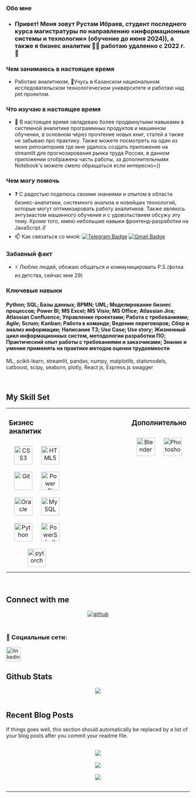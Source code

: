 

### Обо мне  
- ### Привет! Меня зовут Рустам Ибраев, студент последнего курса магистратуры по направлению «информационные системы и технологии» (обучение до июня 2024)), а также я бизнес аналитик 👨‍💻 работаю удаленно с 2022 г. 🚀  
  



### Чем занимаюсь в настоящее время  
- Работаю аналитиком, 🔭Учусь в Казанском национальном исследовательском технологическом университете и работаю над pet проектом.  
  



### Что изучаю в настоящее время  
- 🌱 В настоящее время овладеваю более продвинутыми навыками в системной аналитике программных продуктов и машинном обучении, в основном через прочтение новых книг, статей а также не забываю про практику. Также можете посмотреть на один из моих репозиториев где мне удалось создать приложение на streamlit для прогнозирования рынка труда России, в данном приложении отображена часть работы, за дополнительными Notebook's можете смело обращаться если интересно=)) 
  



### Чем могу помочь  
- ❓ С радостью поделюсь своими знаниями и опытом в области бизнес-аналитики, системного анализа и новейших технологий, которые могут оптимизировать работу аналитиков. Также являюсь энтузиастом машинного обучения и с удовольствием обсужу эту тему. Кроме того, имею  небольшие навыки фронтенд-разработки на JavaScript.✌️  
- :mailbox: Как связаться со мной: [![Telegram Badge](https://img.shields.io/badge/-Rayray360180-blue?style=flat&logo=Telegram&logoColor=white)](https://t.me/rayray360) [![Gmail Badge](https://img.shields.io/badge/-Gmail-red?style=flat&logo=Gmail&logoColor=white)](mailto:rayray360180@gmail.com)  



### Забавный  факт  
- ⚡ Люблю людей, обожаю общаться и коммуницировать  P.S.(фотка из детства, сейчас мне 29)



### Ключевые навыки  
#### Python; SQL; Базы данных; BPMN; UML; Моделирование бизнес процессов; Power BI; MS Excel; MS Visio; MS Office; Atlassian Jira; Atlassian Confluence; Управление проектами; Работа с требованиями; Agile; Scrum; Kanban; Работа в команде; Ведение переговоров; Сбор и анализ информации; Написание ТЗ; Use Case; Use story; Жизненный цикл информационных систем, методологии разработки ПО; Практический опыт работы с требованиями и заказчиками; Знание и умение применять на практике методов оценки трудоемкости  

ML, scikit-learn, streamlit, pandas, numpy, matplotlib, statsmodels, catboost, scipy, seaborn, plotly, React js, Express.js
swagger

<br/>  


## My Skill Set  
<table><tr><td valign="top" width="33%">



### Бизнес аналитик  
<div align="center">  
<a href="https://www.w3schools.com/css/" target="_blank"><img style="margin: 10px" src="https://profilinator.rishav.dev/skills-assets/css3-original-wordmark.svg" alt="CSS3" height="50" /></a>  
<a href="https://en.wikipedia.org/wiki/HTML5" target="_blank"><img style="margin: 10px" src="https://profilinator.rishav.dev/skills-assets/html5-original-wordmark.svg" alt="HTML5" height="50" /></a>  
<a href="https://github.com/" target="_blank"><img style="margin: 10px" src="https://profilinator.rishav.dev/skills-assets/git-scm-icon.svg" alt="Git" height="50" /></a>  
<a href="https://powerbi.microsoft.com/en-us/" target="_blank"><img style="margin: 10px" src="https://profilinator.rishav.dev/skills-assets/powerbi.png" alt="Power Bi" height="50" /></a>  
<a href="https://www.oracle.com/in/index.html" target="_blank"><img style="margin: 10px" src="https://profilinator.rishav.dev/skills-assets/oracle-original.svg" alt="Oracle" height="50" /></a>  
<a href="https://www.mysql.com/" target="_blank"><img style="margin: 10px" src="https://profilinator.rishav.dev/skills-assets/mysql-original-wordmark.svg" alt="MySQL" height="50" /></a>  
<a href="https://www.python.org/" target="_blank"><img style="margin: 10px" src="https://profilinator.rishav.dev/skills-assets/python-original.svg" alt="Python" height="50" /></a>  
<a href="https://docs.microsoft.com/en-us/powershell/" target="_blank"><img style="margin: 10px" src="https://profilinator.rishav.dev/skills-assets/powershell.png" alt="PowerShell" height="50" /></a>  
<a href="https://pytorch.org/" target="_blank"><img style="margin: 10px" src="https://profilinator.rishav.dev/skills-assets/pytorch-icon.svg" alt="pytorch" height="50" /></a>  
</div>

</td><td valign="top" width="33%">



</td><td valign="top" width="33%">



### Дополнительно  
<div align="center">  
<a href="https://www.blender.org/" target="_blank"><img style="margin: 10px" src="https://profilinator.rishav.dev/skills-assets/blender_community_badge_white.svg" alt="Blender" height="50" /></a>  
<a href="https://www.adobe.com/in/products/photoshop.html" target="_blank"><img style="margin: 10px" src="https://profilinator.rishav.dev/skills-assets/photoshop-plain.svg" alt="Photoshop" height="50" /></a>  
</div>

</td></tr></table>  

<br/>  


## Connect with me  
<div align="center">
<a href="https://github.com/Rayray360180" target="_blank">
<img src=https://img.shields.io/badge/github-%2324292e.svg?&style=for-the-badge&logo=github&logoColor=white alt=github style="margin-bottom: 5px;" />
</a>  
</div>  
  

<br/>  


### 🤝 Социальные сети:

  <div id="badges">
    <a href="https://www.linkedin.com/in/rustam-ibraev-946390286/" target="_blank">
      <img src="https://cdn-icons-png.flaticon.com/512/2504/2504799.png" width="40" height="40" alt="linkedin" />
    </a>
  
  </div>


## Github Stats  
<div align="center"><img src="https://github-readme-stats.vercel.app/api?username=Rayray360180&show_icons=true&count_private=true&hide_border=true" align="center" /></div>  

<br/>  


## Recent Blog Posts  
<!-- BLOG-POST-LIST:START -->  
If things goes well, this section should automatically be replaced by a list of your blog posts after you commit your readme file. 
<!-- BLOG-POST-LIST:END -->  

<br/>  

<div align="center"><img src="https://rishavanand.github.io/static/images/spotify-readme-example.svg" /></div>  

<br/>  

<div align="center">
<img src="https://komarev.com/ghpvc/?username=Rayray360180&&style=flat-square" align="center" />
</div>  
  

<br/>  

<div align="center">
            <a href="https://www.buymeacoffee.com/Rayray360180" target="_blank" style="display: inline-block;">
                <img
                    src="https://img.shields.io/badge/Donate-Buy%20Me%20A%20Coffee-orange.svg?style=flat-square&logo=buymeacoffee" 
                    align="center"
                />
            </a></div>
<br />

----

